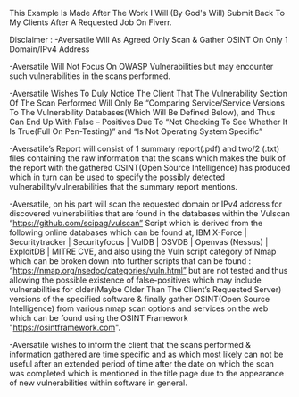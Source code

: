 This Example Is Made After The Work I Will (By God's Will) Submit Back To My Clients After A Requested Job On Fiverr.

Disclaimer : 
-Aversatile Will As Agreed Only Scan & Gather OSINT On Only 1 Domain/IPv4 Address

-Aversatile Will Not Focus On OWASP Vulnerabilities but may encounter such vulnerabilities in the scans performed.

-Aversatile Wishes To Duly Notice The Client That The Vulnerability Section Of The Scan Performed Will Only Be “Comparing Service/Service Versions To The Vulnerability Databases(Which Will Be Defined Below), and Thus Can End Up With False – Positives Due To  “Not Checking To See Whether It Is True(Full On Pen-Testing)” and “Is Not Operating System Specific” 

-Aversatile’s Report will consist of 1 summary report(.pdf) and two/2 (.txt) files containing the raw information that the scans which makes the bulk of the report with the gathered OSINT(Open Source Intelligence) has produced which in turn can be used to specify the possibly detected vulnerability/vulnerabilities that the summary report mentions.

-Aversatile, on his part will scan the requested domain or IPv4 address for discovered vulnerabilities that are found in the databases within the Vulscan “https://github.com/scipag/vulscan” Script which is derived from the following online databases which can be found at, IBM X-Force | Securitytracker | Securityfocus | VulDB | OSVDB | Openvas (Nessus) | ExploitDB | MITRE CVE, and also using the Vuln script category of Nmap which can be broken down into further scripts that can be found : “https://nmap.org/nsedoc/categories/vuln.html” but are not tested and thus allowing the possible existence of false-positives which may include vulnerabilities for older(Maybe Older Than The Client’s Requested Server) versions of the specified software & finally gather OSINT(Open Source Intelligence) from various nmap scan options and services on the web which can be found using the OSINT Framework "https://osintframework.com".

-Aversatile wishes to inform the client that the scans performed & information gathered are time specific and as which most likely can not be useful after an extended period of time after the date on which the scan was completed which is mentioned in the title page due to the appearance of new vulnerabilities within software in general.

